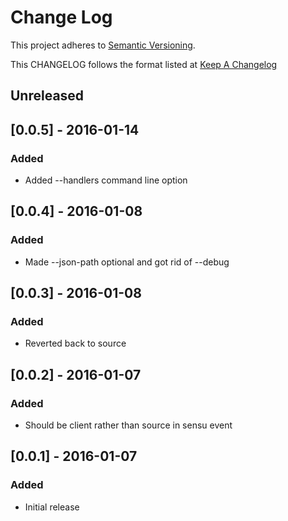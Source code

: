 # Change Log
This project adheres to [Semantic Versioning](http://semver.org/).

This CHANGELOG follows the format listed at [Keep A Changelog](http://keepachangelog.com/)

## Unreleased

## [0.0.5] - 2016-01-14
### Added
- Added --handlers command line option

## [0.0.4] - 2016-01-08
### Added
- Made --json-path optional and got rid of --debug

## [0.0.3] - 2016-01-08
### Added
- Reverted back to source

## [0.0.2] - 2016-01-07
### Added
- Should be client rather than source in sensu event

## [0.0.1] - 2016-01-07
### Added
- Initial release
